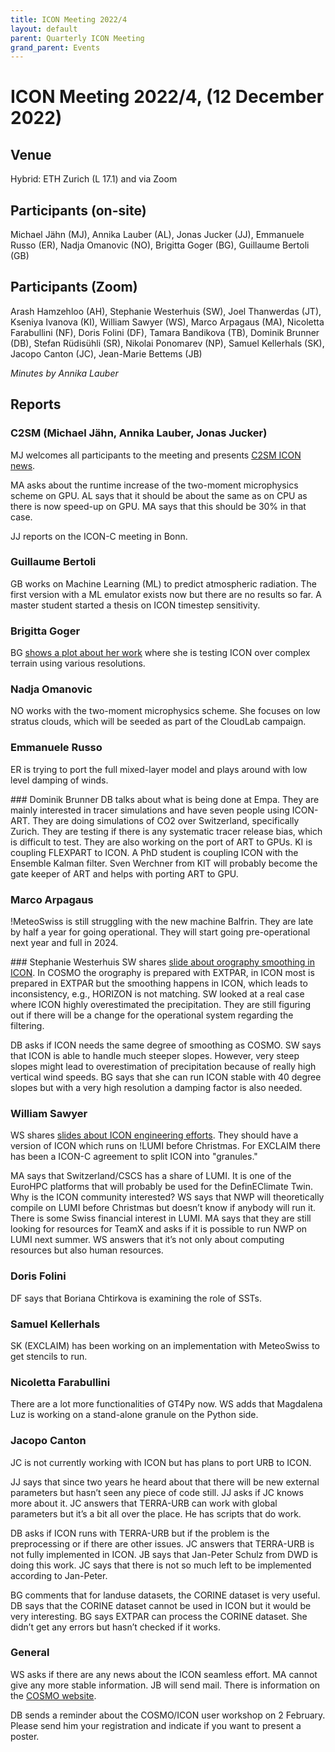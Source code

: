 ```yaml
---
title: ICON Meeting 2022/4
layout: default
parent: Quarterly ICON Meeting
grand_parent: Events
---
```

# ICON Meeting 2022/4, (12 December 2022)

## Venue
Hybrid: ETH Zurich (L 17.1) and via Zoom

## Participants (on-site)
Michael Jähn (MJ), Annika Lauber (AL), Jonas Jucker (JJ), Emmanuele Russo
 (ER), Nadja Omanovic (NO), Brigitta Goger (BG), Guillaume Bertoli (GB)

## Participants (Zoom)
Arash Hamzehloo (AH), Stephanie Westerhuis (SW), Joel Thanwerdas (JT), Kseniya Ivanova (KI), 
William Sawyer (WS), Marco Arpagaus (MA), Nicoletta Farabullini (NF), Doris Folini (DF), 
Tamara Bandikova (TB), Dominik Brunner (DB), Stefan Rüdisühli (SR), Nikolai Ponomarev (NP), 
Samuel Kellerhals (SK), Jacopo Canton (JC), Jean-Marie Bettems (JB)

_Minutes by Annika Lauber_

## Reports

### C2SM (Michael Jähn, Annika Lauber, Jonas Jucker)

MJ welcomes all participants to the meeting and presents [C2SM ICON news](https://polybox.ethz.ch/remote.php/webdav/c2sm.github.io/meetings/icon_meeting/2022-12-12/ICON_Meeting_C2SM_2022_12_12.pdf).

MA asks about the runtime increase of the two-moment microphysics scheme on GPU.
AL says that it should be about the same as on CPU as there is now speed-up on GPU.
MA says that this should be 30% in that case.

JJ reports on the ICON-C meeting in Bonn.

### Guillaume Bertoli
GB works on Machine Learning (ML) to predict atmospheric radiation. The first version with a ML emulator exists now but there are no results so far. A master student started a thesis on ICON timestep sensitivity.

### Brigitta Goger
BG [shows a plot about her work](https://polybox.ethz.ch/remote.php/webdav/c2sm.github.io/meetings/icon_meeting/2022-12-12/cross_section_domains15.pdf) where she is testing ICON over complex terrain using various resolutions.

### Nadja Omanovic
NO works with the two-moment microphysics scheme. She focuses on low stratus clouds, which will be seeded as part of the CloudLab campaign.

### Emmanuele Russo
ER is trying to port the full mixed-layer model and plays around with low level damping of winds.

### Dominik Brunner
DB talks about what is being done at Empa. They are mainly interested in tracer simulations and have seven people using ICON-ART. They are doing simulations of CO2 over Switzerland, specifically Zurich. They are testing if there is any systematic tracer release bias, which is difficult to test. They are also working on the port of ART to GPUs. KI is coupling FLEXPART to ICON. A PhD student is coupling ICON with the Ensemble Kalman filter. Sven Werchner from KIT will probably become the gate keeper of ART and helps with porting ART to GPU.

### Marco Arpagaus
!MeteoSwiss is still struggling with the new machine Balfrin. They are late by half a year for going operational. They will start going pre-operational next year and full in 2024.

### Stephanie Westerhuis
SW shares [slide about orography smoothing in ICON](https://polybox.ethz.ch/remote.php/webdav/c2sm.github.io/meetings/icon_meeting/2022-12-12/20221212_swester_C2SM_UserMeeting.pptx). In COSMO the orography is prepared with EXTPAR, in ICON most is prepared in EXTPAR but the smoothing happens in ICON, which leads to inconsistency, e.g., HORIZON is not matching.
SW looked at a real case where ICON highly overestimated the precipitation. They are still figuring out if there will be a change for the operational system regarding the filtering.

DB asks if ICON needs the same degree of smoothing as COSMO.
SW says that ICON is able to handle much steeper slopes. However, very steep slopes might lead to overestimation of precipitation because of really high vertical wind speeds.
BG says that she can run ICON stable with 40 degree slopes but with a very high resolution a damping factor is also needed.

### William Sawyer
WS shares [slides about ICON engineering efforts](https://polybox.ethz.ch/remote.php/webdav/c2sm.github.io/meetings/icon_meeting/2022-12-12/2022_12_12_C2SM_ICON_status.pdf). They should have a version of ICON which runs on !LUMI before Christmas.
For EXCLAIM there has been a ICON-C agreement to split ICON into "granules."

MA says that Switzerland/CSCS has a share of LUMI. It is one of the EuroHPC platforms that will probably be used for the DefinEClimate Twin. Why is the ICON community interested?
WS says that NWP will theoretically compile on LUMI before Christmas but doesn’t know if anybody will run it. There is some Swiss financial interest in LUMI.
MA says that they are still looking for resources for TeamX and asks if it is possible to run NWP on LUMI next summer.
WS answers that it’s not only about computing resources but also human resources.

### Doris Folini
DF says that Boriana Chtirkova is examining the role of SSTs.

### Samuel Kellerhals
SK (EXCLAIM) has been working on an implementation with MeteoSwiss to get stencils to run. 

### Nicoletta Farabullini
There are a lot more functionalities of GT4Py now.
WS adds that Magdalena Luz is working on a stand-alone granule on the Python side.

### Jacopo Canton
JC is not currently working with ICON but has plans to port URB to ICON.

JJ says that since two years he heard about that there will be new external parameters but hasn’t seen any piece of code still. JJ asks if JC knows more about it.
JC answers that TERRA-URB can work with global parameters but it’s a bit all over the place. He has scripts that do work.

DB asks if ICON runs with TERRA-URB but if the problem is the preprocessing or if there are other issues.
JC answers that TERRA-URB is not fully implemented in ICON.
JB says that Jan-Peter Schulz from DWD is doing this work. 
JC says that there is not so much left to be implemented according to Jan-Peter.

BG comments that for landuse datasets, the CORINE dataset is very useful.
DB says that the CORINE dataset cannot be used in ICON but it would be very interesting. 
BG says EXTPAR can process the CORINE dataset. She didn’t get any errors but hasn’t checked if it works.

### General
WS asks if there are any news about the ICON seamless effort.
MA cannot give any more stable information.
JB will send mail. There is information on the [COSMO website](https://www.cosmo-model.org/content/tasks/workGroups/wg3b/default.htm).

DB sends a reminder about the COSMO/ICON user workshop on 2 February. Please send him your registration and indicate if you want to present a poster.
